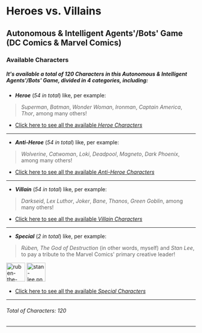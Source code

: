 # Heroes vs. Villains
## Autonomous & Intelligent Agents'/Bots' Game (DC Comics & Marvel Comics)

### Available Characters

##### It's available a total of _120 Characters_ in this _Autonomous & Intelligent Agents'/Bots' Game_, divided in _4 categories_, including:
* **_Heroe_** (_54 in total_) like, per example:
> _Superman_, _Batman_, _Wonder Woman_, _Ironman_, _Captain America_, _Thor_, among many others!

* [Click here to see all the available _Heroe Characters_](https://github.com/rubenandrebarreiro/heroes-vs-villains-autonomous-intelligent-agents-bots-game/tree/master/assets/sprites/characters/heroes)

***

* **_Anti-Heroe_** (_54 in total_) like, per example:
> _Wolverine_, _Catwoman_, _Loki_, _Deadpool_, _Magneto_, _Dark Phoenix_, among many others!

* [Click here to see all the available _Anti-Heroe Characters_](https://github.com/rubenandrebarreiro/heroes-vs-villains-autonomous-intelligent-agents-bots-game/tree/master/assets/sprites/characters/anti-heroes)

***

* **_Villain_** (_54 in total_) like, per example:
> _Darkseid_, _Lex Luthor_, _Joker_, _Bane_, _Thanos_, _Green Goblin_, among many others!

* [Click here to see all the available _Villain Characters_](https://github.com/rubenandrebarreiro/heroes-vs-villains-autonomous-intelligent-agents-bots-game/tree/master/assets/sprites/characters/villains)

***

* **_Special_** (_2 in total_) like, per example:
> _Rúben, The God of Destruction_ (in other words, myself) and _Stan Lee_, to pay a tribute to the Marvel Comics' primary creative leader!

<a href="https://raw.githubusercontent.com/rubenandrebarreiro/heroes-vs-villains-autonomous-intelligent-agents-bots-game/master/assets/sprites/characters/specials/ruben-the-god-of-destruction.png"><img src="https://raw.githubusercontent.com/rubenandrebarreiro/heroes-vs-villains-autonomous-intelligent-agents-bots-game/master/assets/sprites/characters/specials/ruben-the-god-of-destruction.png" alt="ruben-the-god-of-destruction.png" width="50" height="50" /></a>
<a href="https://raw.githubusercontent.com/rubenandrebarreiro/heroes-vs-villains-autonomous-intelligent-agents-bots-game/master/assets/sprites/characters/specials/stan-lee.png"><img src="https://raw.githubusercontent.com/rubenandrebarreiro/heroes-vs-villains-autonomous-intelligent-agents-bots-game/master/assets/sprites/characters/specials/stan-lee.png" alt="stan-lee.png" width="50" height="50" /></a>

* [Click here to see all the available _Special Characters_](https://github.com/rubenandrebarreiro/heroes-vs-villains-autonomous-intelligent-agents-bots-game/tree/master/assets/sprites/characters/specials)

***

###### Total of _Characters_: 120

***
